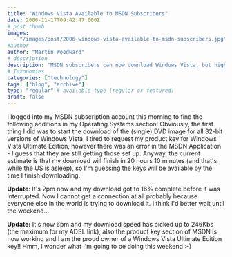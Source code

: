 ```yaml
---
title: "Windows Vista Available to MSDN Subscribers"
date: 2006-11-17T09:42:47.000Z
# post thumb
images:
  - "/images/post/2006-windows-vista-available-to-msdn-subscribers.jpg"
#author
author: "Martin Woodward"
# description
description: "MSDN subscribers can now download Windows Vista, but high demand leads to slow speeds and key access issues amidst excitement."
# Taxonomies
categories: ["technology"]
tags: ["blog", "archive"]
type: "regular" # available type (regular or featured)
draft: false
---
```

I logged into my MSDN subscription account this morning to find the following additions in my Operating Systems section!  Obviously, the first thing I did was to start the download of the (single) DVD image for all 32-bit versions of Windows Vista.  I tired to request my product key for Windows Vista Ultimate Edition, however there was an error in the MSDN Application - I guess that they are still getting those set up.  Anyway, the current estimate is that my download will finish in 20 hours 10 minutes (and that's while the US is asleep), so I'm guessing the keys will be available by the time I finish downloading. 

**Update**:  It's 2pm now and my download got to 16% complete before it was interrupted.  Now I cannot get a connection at all probably because everyone else in the world is trying to download it.  I think I'd better wait until the weekend... 

**Update:**  It's now 6pm and my download speed has picked up to 246Kbs (the maximum for my ADSL link), also the product key section of MSDN is now working and I am the proud owner of a Windows Vista Ultimate Edition key!!  Hmm, I wonder what I'm going to be doing this weekend :-)